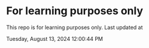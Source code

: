 # For learning purposes only
This repo is for learning purposes only.
Last updated at

Tuesday, August 13, 2024 12:00:44 PM

